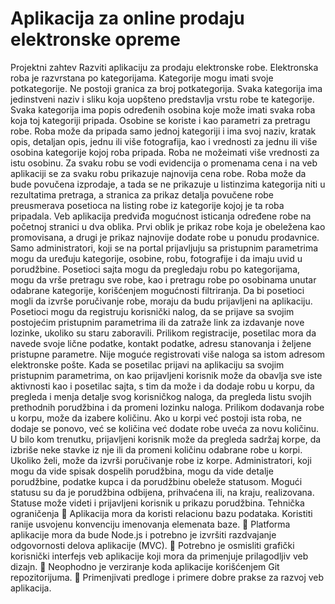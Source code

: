 # Aplikacija za online prodaju elektronske opreme


Projektni zahtev
Razviti aplikaciju za prodaju elektronske robe. Elektronska roba je razvrstana po kategorijama. Kategorije mogu imati svoje
potkategorije. Ne postoji granica za broj potkategorija. Svaka kategorija ima jedinstveni naziv i sliku koja uopšteno
predstavlja vrstu robe te kategorije. Svaka kategorija ima popis određenih osobina koje može imati svaka roba koja toj
kategoriji pripada. Osobine se koriste i kao parametri za pretragu robe. Roba može da pripada samo jednoj kategoriji i ima
svoj naziv, kratak opis, detaljan opis, jednu ili više fotografija, kao i vrednosti za jednu ili više osobina kategorije kojoj roba
pripada. Roba ne možeimati više vrednosti za istu osobinu. Za svaku robu se vodi evidencija o promenama cena i na veb
aplikaciji se za svaku robu prikazuje najnovija cena robe.
Roba može da bude povučena izprodaje, a tada se ne prikazuje u listinzima kategorija niti u rezultatima pretraga, a
stranica za prikaz detalja povučene robe preusmerava posetioca na listing robe iz kategorije kojoj je ta roba pripadala.
Veb aplikacija predviđa mogućnost isticanja određene robe na početnoj stranici u dva oblika. Prvi oblik je prikaz robe koja
je obeležena kao promovisana, a drugi je prikaz najnovije dodate robe u ponudu prodavnice. Samo administratori, koji se
na portal prijavljuju sa pristupnim parametrima mogu da uređuju kategorije, osobine, robu, fotografije i da imaju uvid u
porudžbine. Posetioci sajta mogu da pregledaju robu po kategorijama, mogu da vrše pretragu sve robe, kao i pretragu
robe po osobinama unutar odabrane kategorije, korišćenjem mogućnosti filtriranja.
Da bi posetioci mogli da izvrše poručivanje robe, moraju da budu prijavljeni na aplikaciju. Posetioci mogu da registruju
korisnički nalog, da se prijave sa svojim postojećim pristupnim parametrima ili da zatraže link za izdavanje nove lozinke,
ukoliko su staru zaboravili. Prilikom registracije, posetilac mora da navede svoje lične podatke, kontakt podatke, adresu
stanovanja i željene pristupne parametre. Nije moguće registrovati više naloga sa istom adresom elektronske pošte. Kada
se posetilac prijavi na aplikaciju sa svojim pristupnim parametrima, on kao prijavljeni korisnik može da obavlja sve iste
aktivnosti kao i posetilac sajta, s tim da može i da dodaje robu u korpu, da pregleda i menja detalje svog korisničkog naloga,
da pregleda listu svojih prethodnih porudžbina i da promeni lozinku naloga.
Prilikom dodavanja robe u korpu, može da izabere količinu. Ako u korpi već postoji ista roba, ne dodaje se ponovo, već se
količina već dodate robe uveća za novu količinu. U bilo kom trenutku, prijavljeni korisnik može da pregleda sadržaj korpe,
da izbriše neke stavke iz nje ili da promeni količinu odabrane robe u korpi. Ukoliko želi, može da izvrši poručivanje robe iz
korpe. Administratori, koji mogu da vide spisak dospelih porudžbina, mogu da vide detalje porudžbine, podatke kupca i
da porudžbinu obeleže statusom. Mogući statusu su da je porudžbina odbijena, prihvaćena ili, na kraju, realizovana.
Statuse može videti i prijavljeni korisnik u prikazu porudžbina.
Tehnička ograničenja

Aplikacija mora da koristi relacionu bazu podataka. Koristiti ranije usvojenu konvenciju imenovanja elemenata baze.

Platforma aplikacije mora da bude Node.js i potrebno je izvršiti razdvajanje odgovornosti delova aplikacije (MVC).

Potrebno je osmisliti grafički korisnički interfejs veb aplikacije koji mora da primenjuje prilagodljiv veb dizajn.

Neophodno je verziranje koda aplikacije korišćenjem Git repozitorijuma.

Primenjivati predloge i primere dobre prakse za razvoj veb aplikacija.